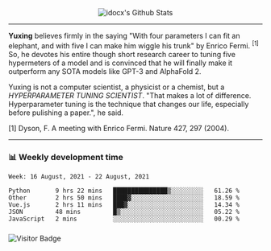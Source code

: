 <div align="center">
    <img align="center" src="https://github-readme-stats.vercel.app/api?username=idocx&show_icons=true&count_private=true&hide_border=true" alt="idocx's Github Stats"></img>
</div>

---

**Yuxing** believes firmly in the saying "With four parameters I can fit an elephant, and with five I can make him wiggle his trunk" by Enrico Fermi. <sup>[1]</sup> So, he devotes his entire though short research career to tuning five hypermeters of a model and is convinced that he will finally make it outperform any SOTA models like GPT-3 and AlphaFold 2.

Yuxing is not a computer scientist, a physicist or a chemist, but a *HYPERPARAMETER TUNING SCIENTIST*. "That makes a lot of difference. Hyperparameter tuning is the technique that changes our life, especially before pulishing a paper.", he said.

[1] Dyson, F. A meeting with Enrico Fermi. Nature 427, 297 (2004).


---

### 📊 Weekly development time
<!--START_SECTION:waka-->
```text
Week: 16 August, 2021 - 22 August, 2021

Python       9 hrs 22 mins   ███████████████▒░░░░░░░░░   61.26 % 
Other        2 hrs 50 mins   ████▓░░░░░░░░░░░░░░░░░░░░   18.59 % 
Vue.js       2 hrs 11 mins   ███▓░░░░░░░░░░░░░░░░░░░░░   14.34 % 
JSON         48 mins         █▒░░░░░░░░░░░░░░░░░░░░░░░   05.22 % 
JavaScript   2 mins          ░░░░░░░░░░░░░░░░░░░░░░░░░   00.29 % 
```
<!--END_SECTION:waka-->

### 

![Visitor Badge](https://visitor-badge.laobi.icu/badge?page_id=idocx.idocx)